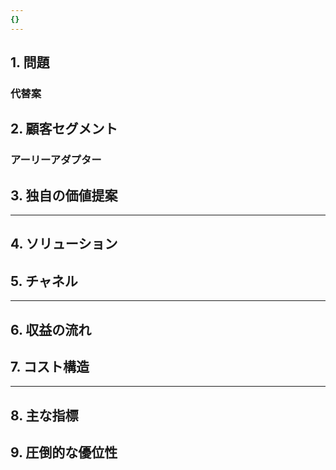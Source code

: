 ```yaml
---
{}
---
```

  

## 1. 問題

  

### 代替案

  

## 2. 顧客セグメント

  

### アーリーアダプター

  

## 3. 独自の価値提案

  

  

---

## 4. ソリューション

  

## 5. チャネル

  

---

  

## 6. 収益の流れ

  

## 7. コスト構造

  

---

  

## 8. 主な指標

  

## 9. 圧倒的な優位性